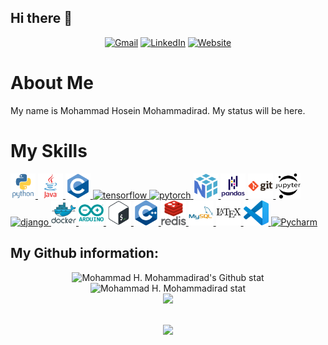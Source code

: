 ## Hi there 👋

<p align="center">
    <a href="mailto:mhmohammadirad@gmail.com"><img src="https://img.shields.io/badge/-gmail-lightgray?style=for-the-badge&logo=gmail" alt="Gmail"></a>
    <a href="https://www.linkedin.com/in/mohammadrad/"><img src="https://img.shields.io/badge/-LinkedIn-black?style=for-the-badge&logo=LinkedIn" alt="LinkedIn"></a>
    <a href="https://mhmohammadirad.github.io"><img src="https://img.shields.io/badge/-Website-gray?style=for-the-badge&logo=github&logoColor=black" alt="Website"></a>
</div>

# About Me

My name is Mohammad Hosein Mohammadirad.
My status will be here.

<!-- I graduated with a B.Sc degree in **Computer Engineering** from Amirkabir University of Technology (AUT).\
I love programming and learning new things! My primary skills and programming languages are Java, C#, Python, Unity3D, Deep Learning, and GANs. I am presently concentrating on learning more about Artificial Intelligence(especially Computer Vision). I am also interested in AR and VR applications. \
I am passionate about computing science, and  I see myself as somebody who loves working on challenging problems and coming up with creative solutions! -->

# My Skills

<p align="left">

<a href="https://www.python.org/" target="_blank" rel="noreferrer"> <img src="https://github.com/devicons/devicon/blob/master/icons/python/python-original-wordmark.svg" alt="Python" width="40" height="40"/> </a>
<a href="https://www.java.com/en/" target="_blank" rel="noreferrer"> <img src="https://github.com/devicons/devicon/blob/master/icons/java/java-original-wordmark.svg" alt="Java" width="40" height="40"/> </a>
<a href="https://www.cprogramming.com/" target="_blank" rel="noreferrer"> <img src="https://raw.githubusercontent.com/devicons/devicon/master/icons/c/c-original.svg" alt="c" width="40" height="40"/> </a>
<a href="https://www.tensorflow.org" target="_blank" rel="noreferrer"> <img src="https://www.vectorlogo.zone/logos/tensorflow/tensorflow-icon.svg" alt="tensorflow" width="40" height="40"/> </a>
<a href="https://pytorch.org/" target="_blank" rel="noreferrer"> <img src="https://www.vectorlogo.zone/logos/pytorch/pytorch-icon.svg" alt="pytorch" width="40" height="40"/> </a>
<a href="https://numpy.org/" target="_blank" rel="noreferrer"> <img src="https://github.com/devicons/devicon/blob/master/icons/numpy/numpy-original.svg" alt="Numpy" width="40" height="40"/> </a>
<a href="https://pandas.pydata.org/" target="_blank" rel="noreferrer"> <img src="https://github.com/devicons/devicon/blob/master/icons/pandas/pandas-original-wordmark.svg" alt="pandas" width="40" height="40"/> </a>
<a href="https://github.com/" target="_blank" rel="noreferrer"> <img src="https://github.com/devicons/devicon/blob/master/icons/git/git-original-wordmark.svg" alt="pandas" width="40" height="40"/> </a>
<a href="https://jupyter.org/" target="_blank" rel="noreferrer"> <img src="https://github.com/devicons/devicon/blob/master/icons/jupyter/jupyter-plain-wordmark.svg" alt="Jupyter" width="40" height="40"/> </a>
<a href="https://www.djangoproject.com/" target="_blank" rel="noreferrer"> <img src="https://cdn.worldvectorlogo.com/logos/django.svg" alt="django" width="40" height="40"/> </a>
<a href="https://www.docker.com/" target="_blank" rel="noreferrer"> <img src="https://raw.githubusercontent.com/devicons/devicon/master/icons/docker/docker-original-wordmark.svg" alt="docker" width="40" height="40"/> </a>
<a href="https://www.arduino.cc/" target="_blank" rel="noreferrer"> <img src="https://github.com/devicons/devicon/blob/master/icons/arduino/arduino-original-wordmark.svg" alt="arduino" width="40" height="40"/> </a>
<a href="https://www.gnu.org/software/bash/" target="_blank" rel="noreferrer"> <img src="https://github.com/devicons/devicon/blob/master/icons/bash/bash-original.svg" alt="bash" width="40" height="40"/> </a>
<a href="https://www.w3schools.com/cpp/" target="_blank" rel="noreferrer"> <img src="https://raw.githubusercontent.com/devicons/devicon/master/icons/cplusplus/cplusplus-original.svg" alt="cplusplus" width="40" height="40"/> </a>
<a href="https://redis.io" target="_blank" rel="noreferrer"> <img src="https://raw.githubusercontent.com/devicons/devicon/master/icons/redis/redis-original-wordmark.svg" alt="redis" width="40" height="40"/> </a>
<a href="https://www.mysql.com/" target="_blank" rel="noreferrer"> <img src="https://raw.githubusercontent.com/devicons/devicon/master/icons/mysql/mysql-original-wordmark.svg" alt="mysql" width="40" height="40"/> </a>
<a href="https://www.latex-project.org/" target="_blank" rel="noreferrer"> <img src="https://github.com/devicons/devicon/blob/master/icons/latex/latex-original.svg" alt="Latex" width="40" height="40"/> </a>
<a href="" target="_blank" rel="noreferrer"> <img src="https://github.com/devicons/devicon/blob/master/icons/vscode/vscode-original.svg" alt="Visual Studio Code" width="40" height="40"/> </a>
<a href="" target="_blank" rel="noreferrer"> <img src="https://upload.wikimedia.org/wikipedia/commons/1/1d/PyCharm_Icon.svg" alt="Pycharm" width="40" height="40"/> </a>

</p>

## My Github information:

<p align="center">
  <img src="https://github-readme-stats.vercel.app/api?username=mhmohammadirad&show_icons=true&theme=dracula&count_private=true&" alt="Mohammad H. Mohammadirad's Github stat" />
  <img src="https://github-readme-streak-stats.herokuapp.com/?user=mhmohammadirad&theme=dracula" alt="Mohammad H. Mohammadirad stat" /><br />
  <img src="https://github-readme-stats.vercel.app/api/top-langs/?username=mhmohammadirad&layout=compact&theme=dracula&langs_count=12"/>

</p>

<p align=center>
<br>
    <img src="https://komarev.com/ghpvc/?username=mhmohammadirad&style=for-the-badge&label=PROFILE+VIEWS&color=blue">
</p>

